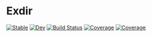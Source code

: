 # Exdir

[![Stable](https://img.shields.io/badge/docs-stable-blue.svg)](https://berquist.github.io/Exdir.jl/stable/)
[![Dev](https://img.shields.io/badge/docs-dev-blue.svg)](https://berquist.github.io/Exdir.jl/dev/)
[![Build Status](https://github.com/berquist/Exdir.jl/actions/workflows/CI.yml/badge.svg?branch=main)](https://github.com/berquist/Exdir.jl/actions/workflows/CI.yml?query=branch%3Amain)
[![Coverage](https://codecov.io/gh/berquist/Exdir.jl/branch/main/graph/badge.svg)](https://codecov.io/gh/berquist/Exdir.jl)
[![Coverage](https://coveralls.io/repos/github/berquist/Exdir.jl/badge.svg?branch=main)](https://coveralls.io/github/berquist/Exdir.jl?branch=main)
